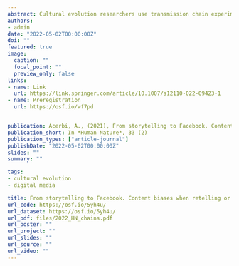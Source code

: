 ```yaml
---
abstract: Cultural evolution researchers use transmission chain experiments to investigate which content is more likely to survive when transmitted from one individual to another. These experiments resemble oral storytelling, where individuals need to understand, memorise, and reproduce the content. However, prominent contemporary forms of cultural transmission—think an online sharing—only involve the willingness to transmit the content. Here I present two fully preregistered online experiments that explicitly investigated the differences between these two modalities of transmission. The first experiment (N=1080) examined whether negative content, information eliciting disgust, and threat-related information were better transmitted than their neutral counterpart in a traditional transmission chain set-up. The second experiment (N=1200), used the same material, but participants were asked whether they would share or not the content in two conditions, in a large anonymous social network, or with their friends, in their favourite social network. Negative content was both better transmitted in transmission chain experiments and shared more than its neutral counterpart. Threat-related information was successful in transmission chain experiments but not when sharing, and, finally, information eliciting disgust was not advantaged in either. Overall, the results present a composite picture, suggesting that the interactions between the specific content and the medium of transmission are important and, possibly, that content biases are stronger when memorisation and reproduction are involved in the transmission—like in oral transmission—than when they are not—like in online sharing. Negative content seems to be reliably favored in both modalities of transmission.
authors:
- admin
date: "2022-05-02T00:00:00Z"
doi: ""
featured: true
image:
  caption: ""
  focal_point: ""
  preview_only: false
links:
- name: Link
  url: https://link.springer.com/article/10.1007/s12110-022-09423-1
- name: Preregistration
  url: https://osf.io/wf7pd


publication: Acerbi, A., (2021), From storytelling to Facebook. Content biases when retelling or sharing a story, *Human Nature*, 33 (2) 
publication_short: In *Human Nature*, 33 (2)
publication_types: ["article-journal"]
publishDate: "2022-05-02T00:00:00Z"
slides: ""
summary: ""

tags:
- cultural evolution
- digital media

title: From storytelling to Facebook. Content biases when retelling or sharing a story
url_code: https://osf.io/5yh4u/
url_dataset: https://osf.io/5yh4u/
url_pdf: files/2022_HN_chains.pdf
url_poster: ""
url_project: ""
url_slides: ""
url_source: ""
url_video: ""
---
```



